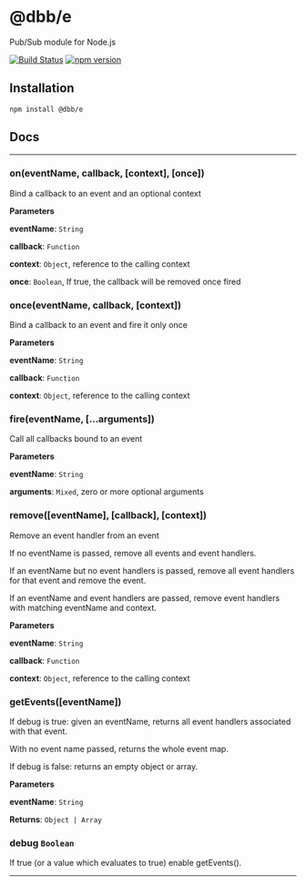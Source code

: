 # @dbb/e
Pub/Sub module for Node.js

[![Build Status](https://travis-ci.org/DungBeetleBASH/e.png)](https://travis-ci.org/DungBeetleBASH/e) 
[![npm version](https://badge.fury.io/js/%40dbb%2Fe.png)](https://badge.fury.io/js/%40dbb%2Fe)

## Installation

`npm install @dbb/e`

## Docs

* * *

### on(eventName, callback, [context], [once]) 

Bind a callback to an event and an optional context

**Parameters**

**eventName**: `String`

**callback**: `Function`

**context**: `Object`, reference to the calling context

**once**: `Boolean`, If true, the callback will be removed once fired



### once(eventName, callback, [context]) 

Bind a callback to an event and fire it only once

**Parameters**

**eventName**: `String`

**callback**: `Function`

**context**: `Object`, reference to the calling context



### fire(eventName, [...arguments]) 

Call all callbacks bound to an event

**Parameters**

**eventName**: `String`

**arguments**: `Mixed`, zero or more optional arguments



### remove([eventName], [callback], [context]) 

Remove an event handler from an event

If no eventName is passed, remove all events and event handlers.

If an eventName but no event handlers is passed, remove all event handlers for that event and remove the event.

If an eventName and event handlers are passed, remove event handlers with matching eventName and context.

**Parameters**

**eventName**: `String`

**callback**: `Function`

**context**: `Object`, reference to the calling context



### getEvents([eventName]) 

If debug is true: given an eventName, returns all event handlers associated with that event.

With no event name passed, returns the whole event map.

If debug is false: returns an empty object or array.

**Parameters**

**eventName**: `String`

**Returns**: `Object | Array`



### debug `Boolean`

If true (or a value which evaluates to true) enable getEvents().



* * *
